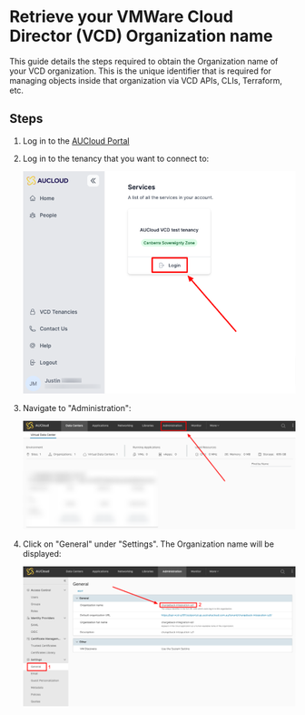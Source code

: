 # Retrieve your VMWare Cloud Director (VCD) Organization name

This guide details the steps required to obtain the Organization name of your VCD organization.  This is the unique identifier that is required for managing objects inside that organization via VCD APIs, CLIs, Terraform, etc. 

## Steps

1. Log in to the [AUCloud Portal](https://app.aucloud.com.au)
1. Log in to the tenancy that you want to connect to:

    ![tenancy-login](./assets/new-portal/product-instance-login.png)

1. Navigate to "Administration":

    ![vcd-click-administration](./assets/new-portal/vcd-click-administration.png)

1. Click on "General" under "Settings".  The Organization name will be displayed:

    ![get-org-name](./assets/new-portal/get-org-name.png)